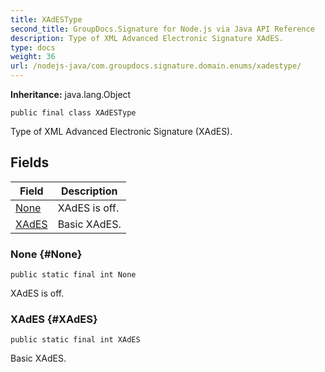 ```yaml
---
title: XAdESType
second_title: GroupDocs.Signature for Node.js via Java API Reference
description: Type of XML Advanced Electronic Signature XAdES.
type: docs
weight: 36
url: /nodejs-java/com.groupdocs.signature.domain.enums/xadestype/
---
```

**Inheritance:**
java.lang.Object
```
public final class XAdESType
```

Type of XML Advanced Electronic Signature (XAdES).
## Fields

| Field | Description |
| --- | --- |
| [None](#None) | XAdES is off. |
| [XAdES](#XAdES) | Basic XAdES. |
### None {#None}
```
public static final int None
```


XAdES is off.

### XAdES {#XAdES}
```
public static final int XAdES
```


Basic XAdES.

